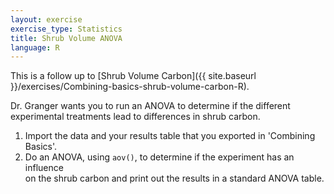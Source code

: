 ```yaml
---
layout: exercise
exercise_type: Statistics
title: Shrub Volume ANOVA
language: R
---
```


This is a follow up to [Shrub Volume Carbon]({{ site.baseurl }}/exercises/Combining-basics-shrub-volume-carbon-R).

Dr. Granger wants you to run an ANOVA to determine if the different experimental 
treatments lead to differences in shrub carbon.

1. Import the data and your results table that you exported in 'Combining 
   Basics'.
2. Do an ANOVA, using `aov()`, to determine if the experiment has an influence  
   on the shrub carbon and print out the results in a standard ANOVA table. 
